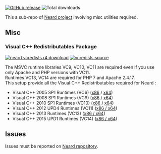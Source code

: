 [![GitHub release](https://img.shields.io/github/release/crazy-max/neard-misc.svg?style=flat-square)](https://github.com/crazy-max/neard-misc/releases/latest)
![Total downloads](https://img.shields.io/github/downloads/crazy-max/neard-misc/total.svg?style=flat-square)

This a sub-repo of [Neard project](https://github.com/crazy-max/neard) involving misc utilities required.

## Misc

### Visual C++ Redistributables Package

[![neard vcredists r4 download](https://img.shields.io/badge/download-neard%20vcredists%20r4-brightgreen.svg?style=flat-square)](https://github.com/crazy-max/neard-misc/releases/download/r4/neard-vcredists-r4.exe)
[![vcredists source](https://img.shields.io/badge/source-vcredists-blue.svg?style=flat-square)](https://github.com/crazy-max/neard-misc/tree/master/vcredists)

The MSVC runtime libraries VC9, VC10, VC11 are required even if you use only Apache and PHP versions with VC11.<br />
Runtimes VC13, VC14 are required for PHP 7 and Apache 2.4.17.<br />
This setup provide all the Visual C++ Redistributables required for Neard :

* Visual C++ 2005 SP1 Runtimes (VC6) ([x86](https://www.microsoft.com/en-US/download/details.aspx?id=5638) / [x64](https://www.microsoft.com/en-US/download/details.aspx?id=21254))
* Visual C++ 2008 SP1 Runtimes (VC9) ([x86](http://www.microsoft.com/en-US/download/details.aspx?id=5582) / [x64](https://www.microsoft.com/en-US/download/details.aspx?id=2092))
* Visual C++ 2010 SP1 Runtimes (VC10) ([x86](http://www.microsoft.com/en-US/download/details.aspx?id=8328) / [x64](https://www.microsoft.com/en-US/download/details.aspx?id=13523))
* Visual C++ 2012 UPD4 Runtimes (VC11) ([x86 / x64](http://www.microsoft.com/en-US/download/details.aspx?id=30679))
* Visual C++ 2013 Runtimes (VC13) ([x86 / x64](https://www.microsoft.com/en-US/download/details.aspx?id=40784))
* Visual C++ 2015 UPD1 Runtimes (VC14) ([x86 / x64](http://www.microsoft.com/en-US/download/details.aspx?id=48145))

## Issues

Issues must be reported on [Neard repository](https://github.com/crazy-max/neard/issues).
